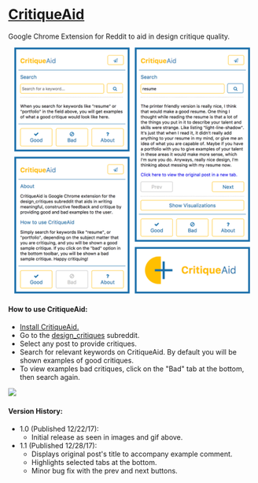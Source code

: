 # [CritiqueAid](https://chrome.google.com/webstore/detail/critiqueaid/ciiljocaanbjbmhhnoeemepjmndjeijj)
Google Chrome Extension for Reddit to aid in design critique quality.

<div align="center">
	<img src="https://github.com/SunayaShivakumar/CritiqueAid/blob/master/images/critiqueaid.png" width=480>
</div>

#### How to use CritiqueAid:
* [Install CritiqueAid.](https://chrome.google.com/webstore/detail/critiqueaid/ciiljocaanbjbmhhnoeemepjmndjeijj)
* Go to the [design_critiques](https://www.reddit.com/r/design_critiques/) subreddit.
* Select any post to provide critiques.
* Search for relevant keywords on CritiqueAid. By default you will be shown examples of good critiques.
* To view examples bad critiques, click on the "Bad" tab at the bottom, then search again.

<img src="https://github.com/SunayaShivakumar/CritiqueAid/blob/master/images/critiqueaid.gif">

#### Version History:
* 1.0 (Published 12/22/17):
	* Initial release as seen in images and gif above.
* 1.1 (Published 12/28/17):
	* Displays original post's title to accompany example comment.
	* Highlights selected tabs at the bottom.
	* Minor bug fix with the prev and next buttons.

